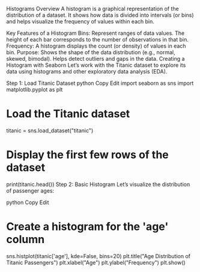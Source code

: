Histograms Overview
A histogram is a graphical representation of the distribution of a dataset. It shows how data is divided into intervals (or bins) and helps visualize the frequency of values within each bin.

Key Features of a Histogram
Bins:
Represent ranges of data values.
The height of each bar corresponds to the number of observations in that bin.
Frequency:
A histogram displays the count (or density) of values in each bin.
Purpose:
Shows the shape of the data distribution (e.g., normal, skewed, bimodal).
Helps detect outliers and gaps in the data.
Creating a Histogram with Seaborn
Let’s work with the Titanic dataset to explore its data using histograms and other exploratory data analysis (EDA).

Step 1: Load Titanic Dataset
python
Copy
Edit
import seaborn as sns
import matplotlib.pyplot as plt

# Load the Titanic dataset
titanic = sns.load_dataset("titanic")

# Display the first few rows of the dataset
print(titanic.head())
Step 2: Basic Histogram
Let’s visualize the distribution of passenger ages:

python
Copy
Edit
# Create a histogram for the 'age' column
sns.histplot(titanic['age'], kde=False, bins=20)
plt.title("Age Distribution of Titanic Passengers")
plt.xlabel("Age")
plt.ylabel("Frequency")
plt.show()
